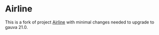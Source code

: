 Airline
=======

This is a fork of project [Airline](https://github.com/airlift/airline) with minimal changes
needed to upgrade to gauva 21.0.
